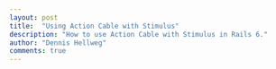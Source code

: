 ```yaml
---
layout: post
title:  "Using Action Cable with Stimulus"
description: "How to use Action Cable with Stimulus in Rails 6."
author: "Dennis Hellweg"
comments: true
---
```



